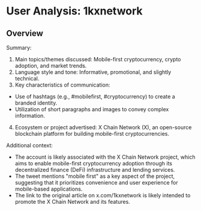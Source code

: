 # User Analysis: 1kxnetwork

## Overview

Summary:

1. Main topics/themes discussed: Mobile-first cryptocurrency, crypto adoption, and market trends.
2. Language style and tone: Informative, promotional, and slightly technical.
3. Key characteristics of communication:
 - Use of hashtags (e.g., #mobilefirst, #cryptocurrency) to create a branded identity.
 - Utilization of short paragraphs and images to convey complex information.
4. Ecosystem or project advertised: X Chain Network (X), an open-source blockchain platform for building mobile-first cryptocurrencies.

Additional context:

* The account is likely associated with the X Chain Network project, which aims to enable mobile-first cryptocurrency adoption through its decentralized finance (DeFi) infrastructure and lending services.
* The tweet mentions "mobile first" as a key aspect of the project, suggesting that it prioritizes convenience and user experience for mobile-based applications.
* The link to the original article on x.com/1kxnetwork is likely intended to promote the X Chain Network and its features.
